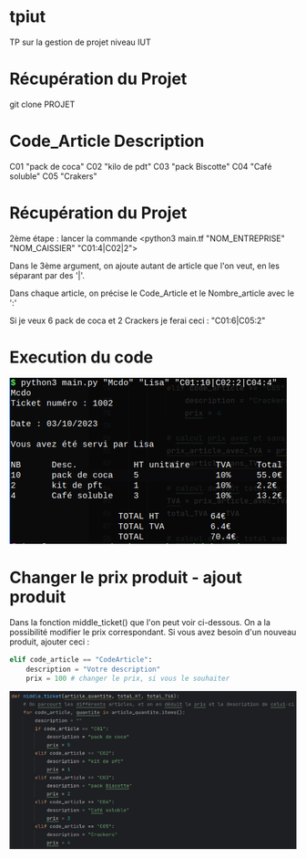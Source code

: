 # tpiut
TP sur la gestion de projet niveau IUT

# Récupération du Projet
git clone PROJET

# Code_Article Description              
C01 "pack de coca"
C02 "kilo de pdt"
C03 "pack Biscotte"
C04 "Café soluble"
C05 "Crakers"

# Récupération du Projet
2ème étape : lancer la commande <python3 main.tf "NOM_ENTREPRISE" "NOM_CAISSIER" "C01:4|C02|2">

Dans le 3ème argument, on ajoute autant de article que l'on veut, en les séparant par des '|'.

Dans chaque article, on précise le Code_Article et le Nombre_article avec le ':'

Si je veux 6 pack de coca et 2 Crackers je ferai ceci : "C01:6|C05:2"

# Execution du code
![image info](code.png)

# Changer le prix produit - ajout produit
Dans la fonction middle_ticket() que l'on peut voir ci-dessous. On a la possibilité modifier le prix correspondant.
Si vous avez besoin d'un nouveau produit, ajouter ceci : 
```py
elif code_article == "CodeArticle":
    description = "Votre description"
    prix = 100 # changer le prix, si vous le souhaiter
```

![image info](article.png)
